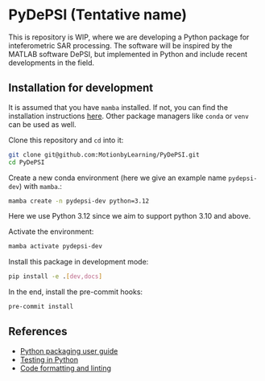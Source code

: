 # PyDePSI (Tentative name)

This is repository is WIP, where we are developing a Python package for inteferometric SAR processing. The software will be inspired by the MATLAB software DePSI, but implemented in Python and include recent developments in the field.

## Installation for development

It is assumed that you have `mamba` installed. If not, you can find the installation instructions [here](https://mamba.readthedocs.io/en/latest/installation/mamba-installation.html). Other package managers like `conda` or `venv` can be used as well.

Clone this repository and `cd` into it:

```bash
git clone git@github.com:MotionbyLearning/PyDePSI.git
cd PyDePSI
```

Create a new conda environment (here we give an example name `pydepsi-dev`) with `mamba`.:

```bash
mamba create -n pydepsi-dev python=3.12
```

Here we use Python 3.12 since we aim to support python 3.10 and above.

Activate the environment:

```bash
mamba activate pydepsi-dev
```

Install this package in development mode:

```bash
pip install -e .[dev,docs]
```

In the end, install the pre-commit hooks:
```bash
pre-commit install
```

## References

- [Python packaging user guide](https://packaging.python.org/)
- [Testing in Python](https://docs.kedro.org/en/stable/development/automated_testing.html)
- [Code formatting and linting](https://docs.kedro.org/en/stable/development/linting.html)
